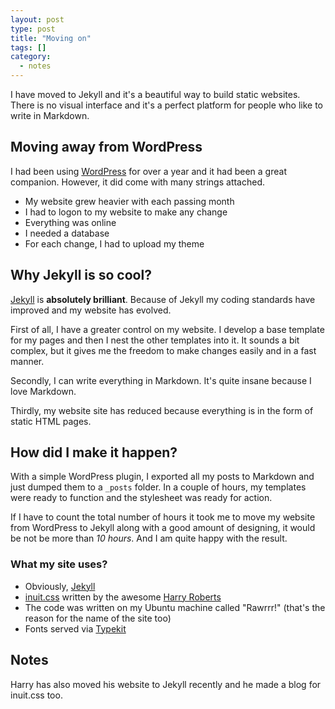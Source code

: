```yaml
---
layout: post
type: post
title: "Moving on"
tags: []
category:
  - notes
---
```


<p class="lead">I have moved to Jekyll and it's a beautiful way to build static websites. There is no visual interface and it's a perfect platform for people who like to write in Markdown.</p>

## Moving away from WordPress

I had been using [WordPress](http://wordpress.org) for over a year and it had been a great companion. However, it did come with many strings attached.

 * My website grew heavier with each passing month
 * I had to logon to my website to make any change
 * Everything was online
 * I needed a database
 * For each change, I had to upload my theme

## Why Jekyll is so cool?

[Jekyll](http://jekyllrb.com) is **absolutely brilliant**. Because of Jekyll my coding standards have improved and my website has evolved.

First of all, I have a greater control on my website. I develop a base template for my pages and then I nest the other templates into it. It sounds a bit complex, but it gives me the freedom to make changes easily and in a fast manner.

Secondly, I can write everything in Markdown. It's quite insane because I love Markdown.

Thirdly, my website site has reduced because everything is in the form of static HTML pages.

## How did I make it happen?

With a simple WordPress plugin, I exported all my posts to Markdown and just dumped them to a `_posts` folder. In a couple of hours, my templates were ready to function and the stylesheet was ready for action.

If I have to count the total number of hours it took me to move my website from WordPress to Jekyll along with a good amount of designing, it would be not be more than <em class="highlight">10 hours</em>. And I am quite happy with the result.

### What my site uses?

 * Obviously, [Jekyll](http://jekyllrb.com)
 * [inuit.css](https://github.com/csswizardry/inuit.css) written by the awesome [Harry Roberts](http://csswizardry)
 * The code was written on my Ubuntu machine called "Rawrrr!" (that's the reason for the name of the site too)
 * Fonts served via [Typekit](http://typekit.com)

## <span class="note delta gamma">Notes</span>

Harry has also moved his website to Jekyll recently and he made a blog for inuit.css too.